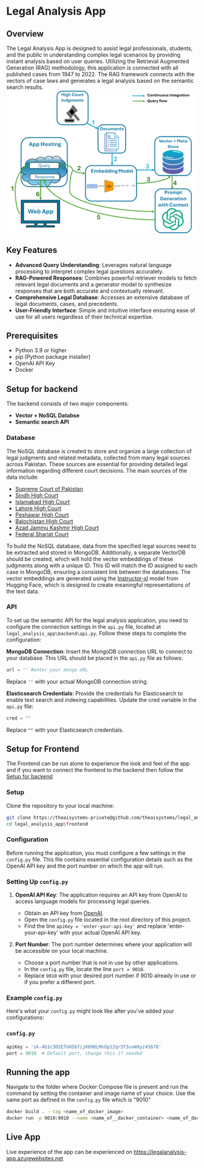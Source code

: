 # Legal Analysis App

## Overview
The Legal Analysis App is designed to assist legal professionals, students, and the 
public in understanding complex legal scenarios by providing instant analysis based 
on user queries. Utilizing the Retrieval Augmented Generation (RAG) methodology, this
application is connected with all published cases from 1947 to 2022. The RAG framework 
connects with the vectors of case laws and generates a legal analysis based on the semantic 
search results.
![RAG Workflow](images/legal_app_workflow.png)


## Key Features
- **Advanced Query Understanding**: Leverages natural language processing to interpret complex legal questions accurately.
- **RAG-Powered Responses**: Combines powerful retriever models to fetch relevant legal documents and a generator model to synthesize responses that are both accurate and contextually relevant.
- **Comprehensive Legal Database**: Accesses an extensive database of legal documents, cases, and precedents.
- **User-Friendly Interface**: Simple and intuitive interface ensuring ease of use for all users regardless of their technical expertise.


## Prerequisites
- Python 3.9 or higher
- pip (Python package installer)
- OpenAI API Key
- Docker

## Setup for backend
The backend consists of two major components:
- **Vector + NoSQL Databse**
- **Semantic search API**

### Database
The NoSQL database is created to store and organize a large collection of legal judgments and related metadata, collected from many legal sources across Pakistan. These sources are essential for providing detailed legal information regarding different court decisions. The main sources of the data include:
- [Supreme Court of Pakistan](https://www.supremecourt.gov.pk/)
- [Sindh High Court](https://caselaw.shc.gov.pk/caselaw/public/home)
- [Islamabad High Court](https://mis.ihc.gov.pk/)
- [Lahore High Court](https://www.lhc.gov.pk/)
- [Peshawar High Court](https://www.peshawarhighcourt.gov.pk/PHCCMS/reportedJudgments.php)
- [Balochistan High Court](https://portal.bhc.gov.pk/judgments/)
- [Azad Jammu Kashmir High Court](https://ajkhighcourt.gok.pk/Userside/Judgement)
- [Federal Shariat Court](https://www.federalshariatcourt.gov.pk/alljud.php)

To build the NoSQL database, data from the specified legal sources need to be extracted and stored in MongoDB. Additionally, a separate VectorDB should be created, which will hold the vector embeddings of these judgments along with a unique ID. This ID will match the ID assigned to each case in MongoDB, ensuring a consistent link between the databases. The vector embeddings are generated using the [Instructor-xl](https://huggingface.co/hkunlp/instructor-xl) model from Hugging Face, which is designed to create meaningful representations of the text data.

### API
To set up the semantic API for the legal analysis application, you need to configure the connection settings in the `api.py` file, located at `legal_analysis_app\backend\api.py`. Follow these steps to complete the configuration:

**MongoDB Connection**: Insert the MongoDB connection URL to connect to your database. This URL should be placed in the `api.py` file as follows:
```python
url = '' #enter your mongo URL
```
Replace `''` with your actual MongoDB connection string.

**Elasticsearch Credentials**: Provide the credentials for Elasticsearch to enable text search and indexing capabilities. Update the cred variable in the `api.py` file:
```python
cred = ""
```
Replace `""` with your Elasticsearch credentials.

## Setup for Frontend
The Frontend can be run alone to experience the look and feel of the app and if you want to connect the frontend to the backend then follow the [Setup for backend](#setup-for-backend)
### Setup
Clone the repository to your local machine:
```bash
git clone https://theaisystems-private@github.com/theaisystems/legal_analysis_app.git
cd legal_analysis_app\frontend
```

### Configuration
Before running the application, you must configure a few settings in the `config.py` file. This file contains essential configuration details such as the OpenAI API key and the port number on which the app will run.

### Setting Up `config.py`
1. **OpenAI API Key**: The application requires an API key from OpenAI to access language models for processing legal queries.
   - Obtain an API key from [OpenAI](https://platform.openai.com/api-keys).
   - Open the `config.py` file located in the root directory of this project.
   - Find the line `apiKey = 'enter-your-api-key'` and replace 'enter-your-api-key' with your actual OpenAI API key.

2. **Port Number**: The port number determines where your application will be accessible on your local machine.
   - Choose a port number that is not in use by other applications.
   - In the `config.py` file, locate the line `port = 9010`.
   - Replace `9010` with your desired port number if 9010 already in use or if you prefer a different port.

### Example `config.py`
Here's what your `config.py` might look like after you've added your configurations:

### `config.py` 
```python
apiKey = 'sk-4b1c3D2EfGH567ijK890LMnOp12qrST3uvWXyz45678'
port = 9010  # Default port, change this if needed
```

## Running the app
Navigate to the folder where Docker Compose file is present and run the command by setting the container and image name of your choice. Use the same port as defined in 
the `config.py` file which is "9010"
```bash
docker build . --tag <name_of_docker_image> 
docker run -p 9010:9010 --name <name_of__docker_container> <name_of_docker_image>

```

## Live App

Live experience of the app can be experienced on https://legalanalysis-app.azurewebsites.net
